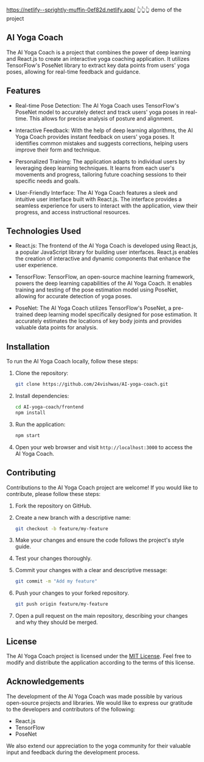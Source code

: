 https://netlify--sprightly-muffin-0ef82d.netlify.app/
👆👆👆 demo of the project
## AI Yoga Coach

The AI Yoga Coach is a project that combines the power of deep learning and React.js to create an interactive yoga coaching application. It utilizes TensorFlow's PoseNet library to extract key data points from users' yoga poses, allowing for real-time feedback and guidance.

## Features

- Real-time Pose Detection: The AI Yoga Coach uses TensorFlow's PoseNet model to accurately detect and track users' yoga poses in real-time. This allows for precise analysis of posture and alignment.

- Interactive Feedback: With the help of deep learning algorithms, the AI Yoga Coach provides instant feedback on users' yoga poses. It identifies common mistakes and suggests corrections, helping users improve their form and technique.

- Personalized Training: The application adapts to individual users by leveraging deep learning techniques. It learns from each user's movements and progress, tailoring future coaching sessions to their specific needs and goals.

- User-Friendly Interface: The AI Yoga Coach features a sleek and intuitive user interface built with React.js. The interface provides a seamless experience for users to interact with the application, view their progress, and access instructional resources.

## Technologies Used

- React.js: The frontend of the AI Yoga Coach is developed using React.js, a popular JavaScript library for building user interfaces. React.js enables the creation of interactive and dynamic components that enhance the user experience.

- TensorFlow: TensorFlow, an open-source machine learning framework, powers the deep learning capabilities of the AI Yoga Coach. It enables training and testing of the pose estimation model using PoseNet, allowing for accurate detection of yoga poses.

- PoseNet: The AI Yoga Coach utilizes TensorFlow's PoseNet, a pre-trained deep learning model specifically designed for pose estimation. It accurately estimates the locations of key body joints and provides valuable data points for analysis.

## Installation

To run the AI Yoga Coach locally, follow these steps:

1. Clone the repository:

   ```bash
   git clone https://github.com/24vishwas/AI-yoga-coach.git
   ```

2. Install dependencies:

   ```bash
   cd AI-yoga-coach/frontend
   npm install
   ```

3. Run the application:

   ```bash
   npm start
   ```

4. Open your web browser and visit `http://localhost:3000` to access the AI Yoga Coach.

## Contributing

Contributions to the AI Yoga Coach project are welcome! If you would like to contribute, please follow these steps:

1. Fork the repository on GitHub.

2. Create a new branch with a descriptive name:

   ```bash
   git checkout -b feature/my-feature
   ```

3. Make your changes and ensure the code follows the project's style guide.

4. Test your changes thoroughly.

5. Commit your changes with a clear and descriptive message:

   ```bash
   git commit -m "Add my feature"
   ```

6. Push your changes to your forked repository.

   ```bash
   git push origin feature/my-feature
   ```

7. Open a pull request on the main repository, describing your changes and why they should be merged.

## License

The AI Yoga Coach project is licensed under the [MIT License](LICENSE). Feel free to modify and distribute the application according to the terms of this license.

## Acknowledgements

The development of the AI Yoga Coach was made possible by various open-source projects and libraries. We would like to express our gratitude to the developers and contributors of the following:

- React.js
- TensorFlow
- PoseNet

We also extend our appreciation to the yoga community for their valuable input and feedback during the development process.
